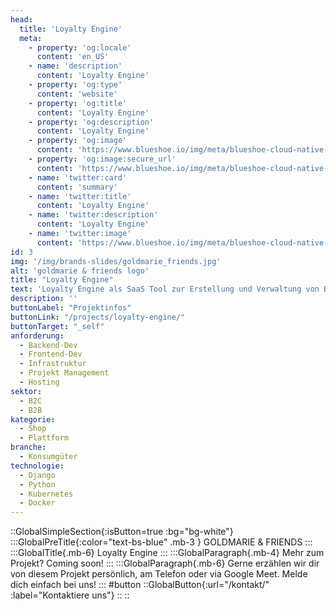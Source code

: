 ```yaml
---
head:
  title: 'Loyalty Engine'
  meta:
    - property: 'og:locale'
      content: 'en_US'
    - name: 'description'
      content: 'Loyalty Engine'
    - property: 'og:type'
      content: 'website'
    - property: 'og:title'
      content: 'Loyalty Engine'
    - property: 'og:description'
      content: 'Loyalty Engine'
    - property: 'og:image'
      content: 'https://www.blueshoe.io/img/meta/blueshoe-cloud-native-devlopment.png'
    - property: 'og:image:secure_url'
      content: 'https://www.blueshoe.io/img/meta/blueshoe-cloud-native-devlopment.png'
    - name: 'twitter:card'
      content: 'summary'
    - name: 'twitter:title'
      content: 'Loyalty Engine'
    - name: 'twitter:description'
      content: 'Loyalty Engine'
    - name: 'twitter:image'
      content: 'https://www.blueshoe.io/img/meta/blueshoe-cloud-native-devlopment.png'
id: 3
img: '/img/brands-slides/goldmarie_friends.jpg'
alt: 'goldmarie & friends logo'
title: "Loyalty Engine"
text: 'Loyalty Engine als SaaS Tool zur Erstellung und Verwaltung von Bonifizierungs- und Prämienkampagnen mit Möglichkeiten zur Erstellung komplexer Punktelogiken.'
description: ''
buttonLabel: "Projektinfos"
buttonLink: "/projects/loyalty-engine/"
buttonTarget: "_self"
anforderung:
  - Backend-Dev
  - Frontend-Dev
  - Infrastruktur
  - Projekt Management
  - Hosting
sektor:
  - B2C
  - B2B
kategorie:
  - Shop
  - Plattform
branche:
  - Konsumgüter
technologie:
  - Django
  - Python
  - Kubernetes
  - Docker
---
```


::GlobalSimpleSection{:isButton=true :bg="bg-white"}
:::GlobalPreTitle{:color="text-bs-blue" .mb-3 }
GOLDMARIE & FRIENDS
:::
:::GlobalTitle{.mb-6}
Loyalty Engine
:::
:::GlobalParagraph{.mb-4}
Mehr zum Projekt? Coming soon!
:::
:::GlobalParagraph{.mb-6}
Gerne erzählen wir dir von diesem Projekt persönlich, am Telefon oder via Google Meet. Melde dich einfach bei uns!
:::
#button
::GlobalButton{:url="/kontakt/" :label="Kontaktiere uns"}
::
::